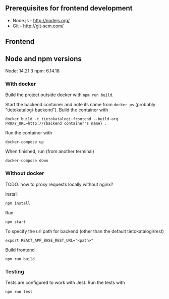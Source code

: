 ## Prerequisites for frontend development

- Node.js - http://nodejs.org/
- Git - http://git-scm.com/

## Frontend

## Node and npm versions

Node: 14.21.3
npm: 6.14.18

### With docker

Build the project outside docker with `npm run build`.

Start the backend container and note its name from `docker ps` (probably "tietokatalogi-backend"). Build the container with

```shell
docker build -t tietokatalogi-frontend --build-arg PROXY_URL=http://{backend container's name} .
```

Run the container with

```shell
docker-compose up
```

When finished, run (from another terminal)

```shell
docker-compose down
```

### Without docker

TODO: how to proxy requests locally without nginx?

Install

```shell
npm install
```

Run

```shell
npm start
```

To specify the url path for backend (other than the default tietokatalogi/rest)

```shell
export REACT_APP_BASE_REST_URL="<path>"
```

Build frontend

```shell
npm run build
```

### Testing

Tests are configured to work with Jest.
Run the tests with

```shell
npm run test
```
